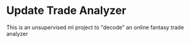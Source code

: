 # Update Trade Analyzer
This is an unsupervised ml project to "decode" an online fantasy trade analyzer
